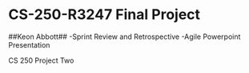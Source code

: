 # CS-250-R3247 Final Project
##Keon Abbott##
-Sprint Review and Retrospective
-Agile Powerpoint Presentation

CS 250 Project Two
